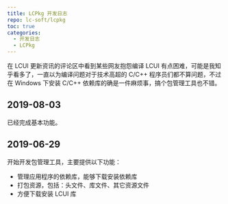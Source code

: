 ```yaml
---
title: LCPkg 开发日志
repo: lc-soft/lcpkg
toc: true
categories:
  - 开发日志
  - LCPkg
---
```


在 LCUI 更新资讯的评论区中看到某些网友抱怨编译 LCUI 有点困难，可能是我知乎看多了，一直以为编译问题对于技术高超的 C/C++ 程序员们都不算问题，不过在 Windows 下安装 C/C++ 依赖库的确是一件麻烦事，搞个包管理工具也不错。
<!-- more -->

## 2019-08-03

已经完成基本功能。

## 2019-06-29

开始开发包管理工具，主要提供以下功能：

- 管理应用程序的依赖库，能够下载安装依赖库
- 打包资源，包括：头文件、库文件、其它资源文件
- 方便下载安装 LCUI 库
